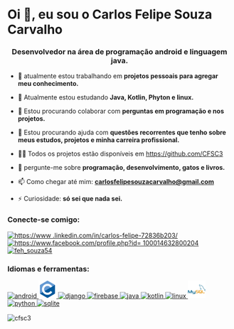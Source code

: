 <h1 aligncenter">Oi 👋, eu sou o Carlos Felipe Souza Carvalho</h1>
<h3 align="center">Desenvolvedor na área de programação android e linguagem java.</h3>

- 🔭 atualmente estou trabalhando em **projetos pessoais para agregar meu conhecimento.**

- 🌱 Atualmente estou estudando **Java, Kotlin, Phyton e linux.**

- 👯 Estou procurando colaborar com **perguntas em programação e nos projetos.**

- 🤝 Estou procurando ajuda com **questões recorrentes que tenho sobre meus estudos, projetos e minha carreira profissional.**

- 👨‍💻 Todos os projetos estão disponíveis em https://github.com/CFSC3

- 💬 pergunte-me sobre **programação, desenvolvimento, gatos e livros.**

- 📫 Como chegar até mim: **carlosfelipesouzacarvalho@gmail.com**

- ⚡ Curiosidade: **só sei que nada sei.**

<h3 align="left">Conecte-se comigo:</h3>
<p align= "esquerda">
<a href="https://www.linkedin.com/in/carlos-felipe-souza-carvalho/" target="blank"><img align="center " src="https://raw.githubusercontent.com/rahuldkjain/github-profile-readme-generator/master/src/images/icons/Social/linked-in-alt.svg" alt="https://www .linkedin.com/in/carlos-felipe-72836b203/" height="30" width="40" /></a>
<a href="https://www.facebook.com/profile.php?id=100014632800204" target="blank"><img align="center|top" src="https://github.com/rahuldkjain/github-profile-readme-generator/blob/master/src/images/icons/Social/facebook.svg" alt="https://www.facebook.com/profile.php?id= 100014632800204" height="30" width="40" /></a>
<a href="https://instagram.com/feh_souza54" target="blank"><img align="center|top" src="https://github.com/rahuldkjain/github-profile-readme-generator/blob/master/src/images/icons/Social/instagram.svg" alt="feh_souza54" height="30" width="40" /></a>
</p>

<h3 align="left">Idiomas e ferramentas:</h3>
<p align="left"> <a href="https://developer.android.com" target="_blank" rel="noreferrer"> <img src="https://raw.githubusercontent.com/devicons /devicon/master/icons/android/android-original-wordmark.svg" alt="android" width="40" height="40"/> </a> <a href="https://www.cprogramming .com/" target="_blank" rel="noreferrer"> <img src="https://raw.githubusercontent.com/devicons/devicon/master/icons/c/c-original.svg" alt="c " width="40" height="40"/> </a> <a href="https://www.djangoproject.com/" target="_blank" rel="noreferrer"> <img src="https://cdn.worldvectorlogo.com/logos/django.svg" alt="django" width="40" height="40"/> </a> <a href="https:// firebase.google.com/" target="_blank" rel="noreferrer"> <img src="https://www.vectorlogo.zone/logos/firebase/firebase-icon.svg" alt="firebase" width= "40" height="40"/> </a> <a href="https://www.java.com" target="_blank" rel="noreferrer"> <img src="https://github.com/rahuldkjain/github-profile-readme-generator/blob/master/src/images/icons/ProgrammingLanguages/java.svg" alt="java" width="40" height="40"/> </a> <a href="https:/ /kotlinlang.org" target="_blank" rel="noreferrer"> <img src="https://www.vectorlogo.zone/logos/kotlinlang/kotlinlang-icon.svg" alt="kotlin" width="40" height= "40"/> </a> <a href="https://www.linux.org/" target="_blank" rel="noreferrer"> <img src="https://github.com/rahuldkjain/github-profile-readme-generator/blob/master/src/images/icons/Other/linux.svg" alt="linux" width="40" height="40"/> </a> <a href="https://www.mysql .com/" target="_blank" rel="noreferrer"> <img src="https://raw.githubusercontent.com/devicons/devicon/master/icons/mysql/mysql-original-wordmark.svg" alt= "mysql" width="40" height="40"/> </a> <a href="https://www.python.org" target="_blank" rel="noreferrer"> <img src="https://github.com/rahuldkjain/github-profile-readme-generator/blob/master/src/images/icons/ProgrammingLanguages/python.svg" alt="python" width="40" height="40"/> </a> <a href= "https://www.sqlite.org/" target="_blank" rel="noreferrer"> <img src="https://www.vectorlogo.zone/logos/sqlite/sqlite-icon.svg" alt= "sqlite" largura="40" altura="40"/> </a></p>

<p><img align="center" src="https://github-readme-stats.vercel.app/api/top-langs?username=cfsc3&show_icons=true&locale=en&layout=compact" alt="cfsc3" /> </p>
